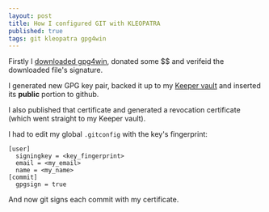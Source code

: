 ```yaml
---
layout: post
title: How I configured GIT with KLEOPATRA
published: true
tags: git kleopatra gpg4win
---
```


Firstly I [downloaded gpg4win](https://gpg4win.org/get-gpg4win.html), donated some $$ and verifeid the downloaded file's signature.

I generated new GPG key pair, backed it up to my [Keeper vault](https://www.keepersecurity.com) and inserted its **public** portion to github.

I also published that certificate and generated a revocation certificate (which went straight to my Keeper vault).

I had to edit my global `.gitconfig` with the key's fingerprint:
```
[user]
  signingkey = <key_fingerprint>
  email = <my_email>
  name = <my_name>
[commit]
  gpgsign = true
```

And now git signs each commit with my certificate.
